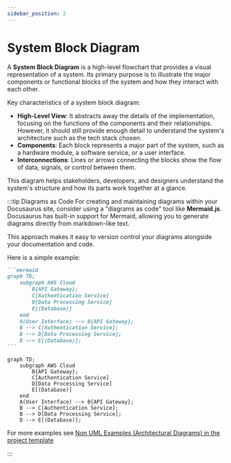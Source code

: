 ```yaml
---
sidebar_position: 2
---
```


# System Block Diagram

A **System Block Diagram** is a high-level flowchart that provides a visual representation of a system. Its primary purpose is to illustrate the major components or functional blocks of the system and how they interact with each other.

Key characteristics of a system block diagram:

-   **High-Level View**: It abstracts away the details of the implementation, focusing on the functions of the components and their relationships. However, it should still provide enough detail to understand the system's architecture such as the tech stack chosen.
-   **Components**: Each block represents a major part of the system, such as a hardware module, a software service, or a user interface.
-   **Interconnections**: Lines or arrows connecting the blocks show the flow of data, signals, or control between them.

This diagram helps stakeholders, developers, and designers understand the system's structure and how its parts work together at a glance.


:::tip Diagrams as Code
For creating and maintaining diagrams within your Docusaurus site, consider using a "diagrams as code" tool like **Mermaid.js**. Docusaurus has built-in support for Mermaid, allowing you to generate diagrams directly from markdown-like text.

This approach makes it easy to version control your diagrams alongside your documentation and code.

Here is a simple example:

````md
```mermaid
graph TD;
    subgraph AWS Cloud
        B{API Gateway};
        C[Authentication Service]
        D[Data Processing Service]
        E[(Database)]
    end
    A(User Interface) --> B{API Gateway};
    B --> C[Authentication Service];
    B --> D[Data Processing Service];
    D --> E[(Database)];
```
````
```mermaid
graph TD;
    subgraph AWS Cloud
        B{API Gateway};
        C[Authentication Service]
        D[Data Processing Service]
        E[(Database)]
    end
    A(User Interface) --> B{API Gateway};
    B --> C[Authentication Service];
    B --> D[Data Processing Service];
    D --> E[(Database)];
```
For more examples see [Non UML Examples (Architectural Diagrams) in the project template](https://applebaumian.github.io/tu-cis-4398-docs-template/tutorial/tutorial-basics/mermaid#non-uml-examples-architectural-diagrams) 

:::
